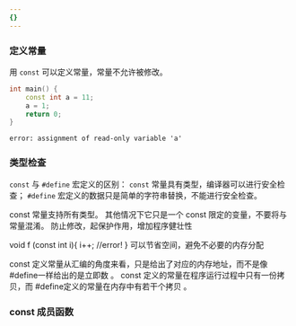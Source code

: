 ```yaml
---
{}
---
```


### 定义常量

用 `const` 可以定义常量，常量不允许被修改。

```c++
int main() {
    const int a = 11;
    a = 1;
    return 0;
}
```

```
error: assignment of read-only variable 'a'
```


### 类型检查

`const` 与 `#define` 宏定义的区别： `const` 常量具有类型，编译器可以进行安全检查； `#define` 宏定义的数据只是简单的字符串替换，不能进行安全检查。

const 常量支持所有类型。
其他情况下它只是一个 const 限定的变量，不要将与常量混淆。
防止修改，起保护作用，增加程序健壮性

void f (const int i){
    i++; //error!
}
可以节省空间，避免不必要的内存分配

const 定义常量从汇编的角度来看，只是给出了对应的内存地址，而不是像 #define一样给出的是立即数 。
const 定义的常量在程序运行过程中只有一份拷贝，而 #define定义的常量在内存中有若干个拷贝 。


### const 成员函数
